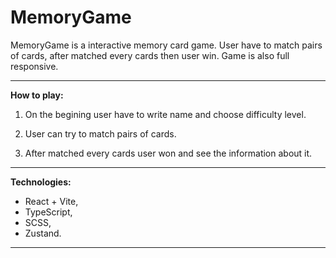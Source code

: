 # MemoryGame #

MemoryGame is a interactive memory card game. User have to match pairs of cards, after matched every cards then user win. 
Game is also full responsive.

---

**How to play:**
1. On the begining user have to write name and choose difficulty level.
   
2. User can try to match pairs of cards.
   
3. After matched every cards user won and see the information about it.

---

**Technologies:**
- React + Vite,
- TypeScript,
- SCSS,
- Zustand.

---

